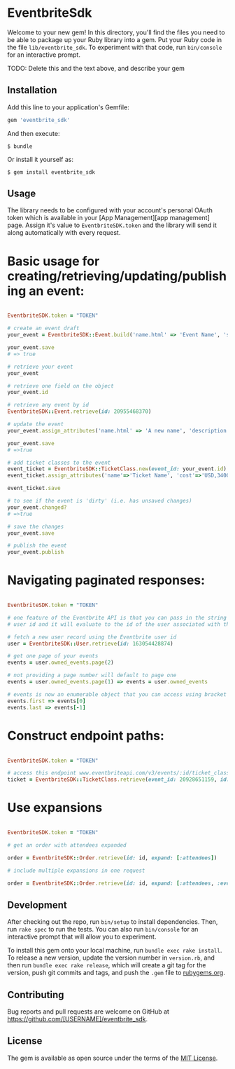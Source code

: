 # EventbriteSdk

Welcome to your new gem! In this directory, you'll find the files you need to be able to package up your Ruby library into a gem. Put your Ruby code in the file `lib/eventbrite_sdk`. To experiment with that code, run `bin/console` for an interactive prompt.

TODO: Delete this and the text above, and describe your gem

## Installation

Add this line to your application's Gemfile:

```ruby
gem 'eventbrite_sdk'
```

And then execute:

    $ bundle

Or install it yourself as:

    $ gem install eventbrite_sdk

## Usage

The library needs to be configured with your account's personal OAuth token which is available in your [App Management][app management] page. Assign it's value to `EventbriteSDK.token` and the library will send it along automatically with every request.

# Basic usage for creating/retrieving/updating/publishing an event:

``` ruby

EventbriteSDK.token = "TOKEN"

# create an event draft
your_event = EventbriteSDK::Event.build('name.html' => 'Event Name', 'start.utc' => '2018-01-31T13:00:00Z', 'start.timezone' => 'America/Los_Angeles', 'end.utc' => '2018-02-01T13:00:00Z', 'end.timezone' => 'America/Los_Angeles', 'currency' => 'USD')

your_event.save
# => true

# retrieve your event
your_event

# retrieve one field on the object
your_event.id

# retrieve any event by id
EventbriteSDK::Event.retrieve(id: 20955468370)

# update the event
your_event.assign_attributes('name.html' => 'A new name', 'description.html' => 'A new description')

your_event.save
# =>true

# add ticket classes to the event
event_ticket = EventbriteSDK::TicketClass.new(event_id: your_event.id)
event_ticket.assign_attributes('name'=>'Ticket Name', 'cost'=>'USD,3400', 'quantity_total'=>'378')

event_ticket.save

# to see if the event is 'dirty' (i.e. has unsaved changes)
your_event.changed?
# =>true

# save the changes
your_event.save

# publish the event
your_event.publish

```
# Navigating paginated responses:

``` ruby

EventbriteSDK.token = "TOKEN"

# one feature of the Eventbrite API is that you can pass in the string 'me' in place of a 
# user id and it will evaluate to the id of the user associated with the oauth token.

# fetch a new user record using the Eventbrite user id
user = EventbriteSDK::User.retrieve(id: 163054428874)

# get one page of your events
events = user.owned_events.page(2)

# not providing a page number will default to page one
events = user.owned_events.page(1) => events = user.owned_events

# events is now an enumerable object that you can access using bracket notation or first/last
events.first => events[0]
events.last => events[-1]

```
# Construct endpoint paths:

``` ruby

EventbriteSDK.token = "TOKEN"

# access this endpoint www.eventbriteapi.com/v3/events/:id/ticket_classes/:id/
ticket = EventbriteSDK::TicketClass.retrieve(event_id: 20928651159, id: 43892783)

```
# Use expansions

``` ruby

EventbriteSDK.token = "TOKEN"

# get an order with attendees expanded

order = EventbriteSDK::Order.retrieve(id: id, expand: [:attendees])

# include multiple expansions in one request

order = EventbriteSDK::Order.retrieve(id: id, expand: [:attendees, :event])

```

## Development

After checking out the repo, run `bin/setup` to install dependencies. Then, run `rake spec` to run the tests. You can also run `bin/console` for an interactive prompt that will allow you to experiment.

To install this gem onto your local machine, run `bundle exec rake install`. To release a new version, update the version number in `version.rb`, and then run `bundle exec rake release`, which will create a git tag for the version, push git commits and tags, and push the `.gem` file to [rubygems.org](https://rubygems.org).


## Contributing

Bug reports and pull requests are welcome on GitHub at https://github.com/[USERNAME]/eventbrite_sdk.


## License

The gem is available as open source under the terms of the [MIT License](http://opensource.org/licenses/MIT).

